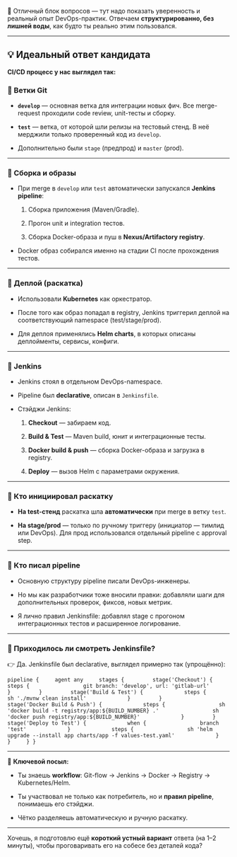 🚀 Отличный блок вопросов — тут надо показать уверенность и реальный опыт DevOps-практик. Отвечаем **структурированно, без лишней воды**, как будто ты реально этим пользовался.

---

## 💡 Идеальный ответ кандидата

**CI/CD процесс у нас выглядел так:**

### 🔹 Ветки Git

- **`develop`** — основная ветка для интеграции новых фич. Все merge-request проходили code review, unit-тесты и сборку.
    
- **`test`** — ветка, от которой шли релизы на тестовый стенд. В неё мерджили только проверенный код из `develop`.
    
- Дополнительно были `stage` (предпрод) и `master` (prod).
    

---

### 🔹 Сборка и образы

- При merge в `develop` или `test` автоматически запускался **Jenkins pipeline**:
    
    1. Сборка приложения (Maven/Gradle).
        
    2. Прогон unit и integration тестов.
        
    3. Сборка Docker-образа и пуш в **Nexus/Artifactory registry**.
        
- Docker образ собирался именно на стадии CI после прохождения тестов.
    

---

### 🔹 Деплой (раскатка)

- Использовали **Kubernetes** как оркестратор.
    
- После того как образ попадал в registry, Jenkins триггерил деплой на соответствующий namespace (test/stage/prod).
    
- Для деплоя применялись **Helm charts**, в которых описаны деплойменты, сервисы, конфиги.
    

---

### 🔹 Jenkins

- Jenkins стоял в отдельном DevOps-namespace.
    
- Pipeline был **declarative**, описан в `Jenkinsfile`.
    
- Стэйджи Jenkins:
    
    1. **Checkout** — забираем код.
        
    2. **Build & Test** — Maven build, юнит и интеграционные тесты.
        
    3. **Docker build & push** — сборка Docker-образа и загрузка в registry.
        
    4. **Deploy** — вызов Helm с параметрами окружения.
        

---

### 🔹 Кто инициировал раскатку

- **На test-стенд** раскатка шла **автоматически** при merge в ветку `test`.
    
- **На stage/prod** — только по ручному триггеру (инициатор — тимлид или DevOps). Для прод использовался отдельный pipeline с approval step.
    

---

### 🔹 Кто писал pipeline

- Основную структуру pipeline писали DevOps-инженеры.
    
- Но мы как разработчики тоже вносили правки: добавляли шаги для дополнительных проверок, фиксов, новых метрик.
    
- Я лично правил Jenkinsfile: добавлял stage с прогоном интеграционных тестов и расширенное логирование.
    

---

### 🔹 Приходилось ли смотреть Jenkinsfile?

👉 Да. Jenkinsfile был declarative, выглядел примерно так (упрощённо):

`pipeline {     agent any     stages {         stage('Checkout') {             steps {                 git branch: 'develop', url: 'gitlab-url'             }         }         stage('Build & Test') {             steps {                 sh './mvnw clean install'             }         }         stage('Docker Build & Push') {             steps {                 sh 'docker build -t registry/app:${BUILD_NUMBER} .'                 sh 'docker push registry/app:${BUILD_NUMBER}'             }         }         stage('Deploy to Test') {             when {                 branch 'test'             }             steps {                 sh 'helm upgrade --install app charts/app -f values-test.yaml'             }         }     } }`

---

🎯 **Ключевой посыл:**

- Ты знаешь **workflow**: Git-flow → Jenkins → Docker → Registry → Kubernetes/Helm.
    
- Ты участвовал не только как потребитель, но и **правил pipeline**, понимаешь его стэйджи.
    
- Чётко разделяешь автоматическую и ручную раскатку.
    

---

Хочешь, я подготовлю ещё **короткий устный вариант** ответа (на 1–2 минуты), чтобы проговаривать его на собесе без деталей кода?